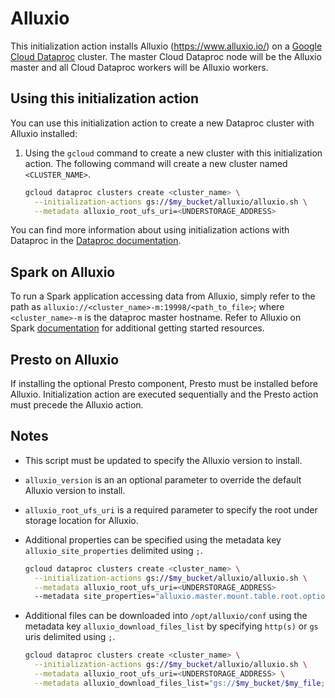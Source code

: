 # Alluxio

This initialization action installs Alluxio (https://www.alluxio.io/) on a
[Google Cloud Dataproc](https://cloud.google.com/dataproc) cluster. The master
Cloud Dataproc node will be the Alluxio master and all Cloud Dataproc workers
will be Alluxio workers.

## Using this initialization action

You can use this initialization action to create a new Dataproc cluster with
Alluxio installed:

1.  Using the `gcloud` command to create a new cluster with this initialization
    action. The following command will create a new cluster named
    `<CLUSTER_NAME>`.

    ```bash
    gcloud dataproc clusters create <cluster_name> \
      --initialization-actions gs://$my_bucket/alluxio/alluxio.sh \
      --metadata alluxio_root_ufs_uri=<UNDERSTORAGE_ADDRESS>
    ```

You can find more information about using initialization actions with Dataproc
in the [Dataproc documentation](https://cloud.google.com/dataproc/init-actions).

## Spark on Alluxio

To run a Spark application accessing data from Alluxio, simply refer to the path
as `alluxio://<cluster_name>-m:19998/<path_to_file>`; where `<cluster_name>-m`
is the dataproc master hostname. Refer to Alluxio on Spark
[documentation](https://docs.alluxio.io/os/user/stable/en/compute/Spark.html#examples-use-alluxio-as-input-and-output)
for additional getting started resources.

## Presto on Alluxio

If installing the optional Presto component, Presto must be installed before
Alluxio. Initialization action are executed sequentially and the Presto action
must precede the Alluxio action.

## Notes

*   This script must be updated to specify the Alluxio version to install.
*   `alluxio_version` is an an optional parameter to override the default
    Alluxio version to install.
*   `alluxio_root_ufs_uri` is a required parameter to specify the root under
    storage location for Alluxio.
*   Additional properties can be specified using the metadata key
    `alluxio_site_properties` delimited using `;`.

    ```bash
    gcloud dataproc clusters create <cluster_name> \
      --initialization-actions gs://$my_bucket/alluxio/alluxio.sh \
      --metadata alluxio_root_ufs_uri=<UNDERSTORAGE_ADDRESS>
      --metadata site_properties="alluxio.master.mount.table.root.option.fs.gcs.accessKeyId=<GCS_ACCESS_KEY_ID>;alluxio.master.mount.table.root.option.fs.gcs.secretAccessKey=<GCS_SECRET_ACCESS_KEY>"
    ```

*   Additional files can be downloaded into `/opt/alluxio/conf` using the
    metadata key `alluxio_download_files_list` by specifying `http(s)` or `gs`
    uris delimited using `;`.

    ```bash
    gcloud dataproc clusters create <cluster_name> \
      --initialization-actions gs://$my_bucket/alluxio/alluxio.sh \
      --metadata alluxio_root_ufs_uri=<UNDERSTORAGE_ADDRESS> \
      --metadata alluxio_download_files_list="gs://$my_bucket/$my_file;https://$server/$file"
    ```
